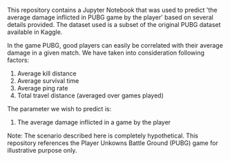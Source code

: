 This repository contains a Jupyter Notebook that was used to predict 'the average damage inflicted in PUBG game by the player' based on several details provided. The dataset used is a subset of the original PUBG dataset available in Kaggle.

In the game PUBG, good players can easily be correlated with their average damage in a given match.
We have taken into consideration following factors:
1. Average kill distance
2. Average survival time
3. Average ping rate
4. Total travel distance (averaged over games played)

The parameter we wish to predict is:
1. The average damage inflicted in a game by the player

Note: The scenario described here is completely hypothetical. This repository references the Player Unkowns Battle Ground (PUBG) game for illustrative purpose only.
